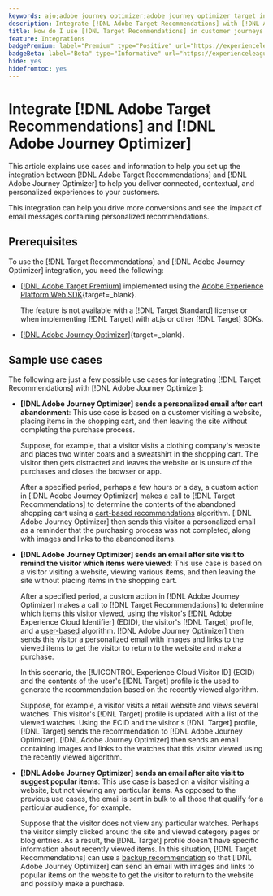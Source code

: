 ```yaml
---
keywords: ajo;adobe journey optimizer;adobe journey optimizer target integration;recommendations;target recommendations;integration
description: Integrate [!DNL Adobe Target Recommendations] with [!DNL Adobe Journey Optimizer].
title: How do I use [!DNL Target Recommendations] in customer journeys using [!DNL Adobe Journey Optimizer]?
feature: Integrations
badgePremium: label="Premium" type="Positive" url="https://experienceleague.adobe.com/docs/target/using/introduction/intro.html?lang=en#premium newtab=true" tooltip="See what's included in Target Premium."
badgeBeta: label="Beta" type="Informative" url="https://experienceleague.adobe.com/docs/target/using/introduction/intro.html#beta newtab=true" tooltip="What are Beta features in [!DNL Adobe Target]."
hide: yes
hidefromtoc: yes
---
```

# Integrate [!DNL Adobe Target Recommendations] and [!DNL Adobe Journey Optimizer]

This article explains use cases and information to help you set up the integration between [!DNL Adobe Target Recommendations] and [!DNL Adobe Journey Optimizer] to help you deliver connected, contextual, and personalized experiences to your customers.

This integration can help you drive more conversions and see the impact of email messages containing personalized recommendations.

## Prerequisites 

To use the [!DNL Target Recommendations] and [!DNL Adobe Journey Optimizer] integration, you need the following:

* [[!DNL Adobe Target Premium]](/help/main/c-intro/intro.md#premium) implemented using the [Adobe Experience Platform Web SDK](https://experienceleague.adobe.com/docs/target-dev/developer/client-side/aep-web-sdk.html){target=_blank}.

  The feature is not available with a [!DNL Target Standard] license or when implementing [!DNL Target] with at.js or other [!DNL Target] SDKs.

* [[!DNL Adobe Journey Optimizer]](https://experienceleague.adobe.com/docs/journey-optimizer/using/ajo-home.html){target=_blank}.

## Sample use cases

The following are just a few possible use cases for integrating [!DNL Target Recommendations] with [!DNL Adobe Journey Optimizer]: 

* **[!DNL Adobe Journey Optimizer] sends a personalized email after cart abandonment**: This use case is based on a customer visiting a website, placing items in the shopping cart, and then leaving the site without completing the purchase process. 

  Suppose, for example, that a visitor visits a clothing company's website and places two winter coats and a sweatshirt in the shopping cart. The visitor then gets distracted and leaves the website or is unsure of the purchases and closes the browser or app. 

  After a specified period, perhaps a few hours or a day, a custom action in [!DNL Adobe Journey Optimizer] makes a call to [!DNL Target Recommendations] to determine the contents of the abandoned shopping cart using a [cart-based recommendations](/help/main/c-recommendations/c-algorithms/base-the-recommendation-on-a-recommendation-key.md) algorithm. [!DNL Adobe Journey Optimizer] then sends this visitor a personalized email as a reminder that the purchasing process was not completed, along with images and links to the abandoned items.

* **[!DNL Adobe Journey Optimizer] sends an email after site visit to remind the visitor which items were viewed**: This use case is based on a visitor visiting a website, viewing various items, and then leaving the site without placing items in the shopping cart.

  After a specified period, a custom action in [!DNL Adobe Journey Optimizer] makes a call to [!DNL Target Recommendations] to determine which items this visitor viewed, using the visitor's [!DNL Adobe Experience Cloud Identifier] (EDID), the visitor's [!DNL Target] profile, and a [user-based](/help/main/c-recommendations/c-algorithms/base-the-recommendation-on-a-recommendation-key.md) algorithm. [!DNL Adobe Journey Optimizer] then sends this visitor a personalized email with images and links to the viewed items to get the visitor to return to the website and make a purchase.
  
  In this scenario, the [!UICONTROL Experience Cloud Visitor ID] (ECID) and the contents of the user's [!DNL Target] profile is the used to generate the recommendation based on the recently viewed algorithm. 
  
  Suppose, for example, a visitor visits a retail website and views several watches. This visitor's [!DNL Target] profile is updated with a list of the viewed watches. Using the ECID and the visitor's [!DNL Target] profile, [!DNL Target] sends the recommendation to [!DNL Adobe Journey Optimizer]. [!DNL Adobe Journey Optimizer] then sends an email containing images and links to the watches that this visitor viewed using the recently viewed algorithm.

* **[!DNL Adobe Journey Optimizer] sends an email after site visit to suggest popular items**: This use case is based on a visitor visiting a website, but not viewing any particular items. As opposed to the previous use cases, the email is sent in bulk to all those that qualify for a particular audience, for example.
  
  Suppose that the visitor does not view any particular watches. Perhaps the visitor simply clicked around the site and viewed category pages or blog entries. As a result, the [!DNL Target] profile doesn't have specific information about recently viewed items. In this situation, [!DNL Target Recommendations] can use a [backup recommendation](/help/main/c-recommendations/c-algorithms/backup-recs.md) so that [!DNL Adobe Journey Optimizer] can send an email with images and links to popular items on the website to get the visitor to return to the website and possibly make a purchase.


